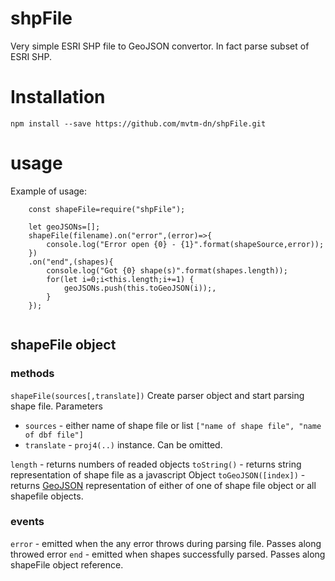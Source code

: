 # shpFile
Very simple ESRI SHP file to GeoJSON convertor. In fact parse subset of ESRI SHP.

# Installation

```
npm install --save https://github.com/mvtm-dn/shpFile.git
```


# usage

Example of usage:

```
    const shapeFile=require("shpFile");

    let geoJSONs=[];
    shapeFile(filename).on("error",(error)=>{
        console.log("Error open {0} - {1}".format(shapeSource,error));
    })
    .on("end",(shapes){
        console.log("Got {0} shape(s)".format(shapes.length));
        for(let i=0;i<this.length;i+=1) {
            geoJSONs.push(this.toGeoJSON(i));,
        }
    });
    
```
## shapeFile object
### methods

`shapeFile(sources[,translate])` Create parser object and start parsing shape file. Parameters
* `sources` - either name of shape file or list `["name of shape file", "name of dbf file"]`
* `translate` - `proj4(..)` instance. Can be omitted. 

`length` - returns numbers of readed objects
`toString()` - returns string representation of shape file as a javascript Object
`toGeoJSON([index])` - returns [GeoJSON](http://geojson.org/) representation of either of one of shape file object or all shapefile objects. 

### events
`error` - emitted when the any error throws during parsing file. Passes along throwed error
`end`  - emitted when shapes successfully parsed. Passes along shapeFile object reference.

